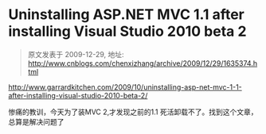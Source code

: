 # Uninstalling ASP.NET MVC 1.1 after installing Visual Studio 2010 beta 2 
> 原文发表于 2009-12-29, 地址: http://www.cnblogs.com/chenxizhang/archive/2009/12/29/1635374.html 


<http://www.garrardkitchen.com/2009/10/uninstalling-asp-net-mvc-1-1-after-installing-visual-studio-2010-beta-2/>

 惨痛的教训，今天为了装MVC 2,才发现之前的1.1 死活卸载不了。找到这个文章，总算是解决问题了


